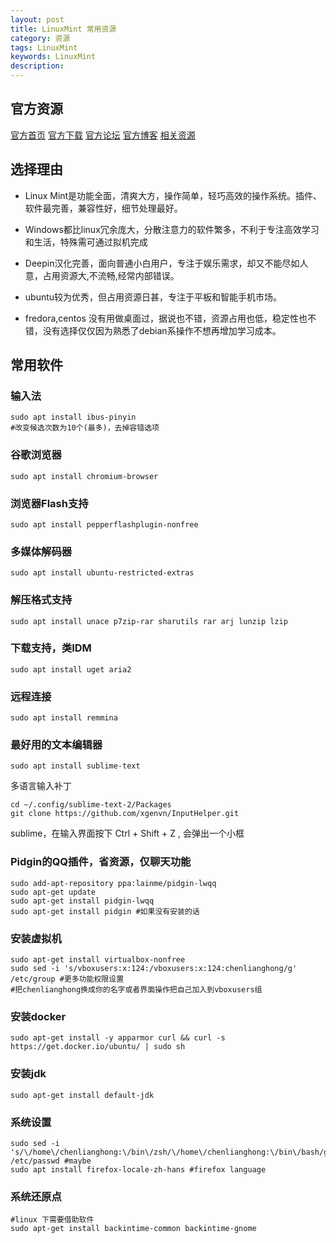 ```yaml
---
layout: post
title: LinuxMint 常用资源
category: 资源
tags: LinuxMint
keywords: LinuxMint
description: 
---
```


## 官方资源

  [官方首页](http://linuxmint.com) [官方下载](http://www.linuxmint.com/download.php) [官方论坛](http://forums.linuxmint.com) [官方博客](http://blog.linuxmint.com) [相关资源](http://www.mintos.org)

## 选择理由

- Linux Mint是功能全面，清爽大方，操作简单，轻巧高效的操作系统。插件、软件最完善，兼容性好，细节处理最好。

- Windows都比linux冗余庞大，分散注意力的软件繁多，不利于专注高效学习和生活，特殊需可通过拟机完成

- Deepin汉化完善，面向普通小白用户，专注于娱乐需求，却又不能尽如人意，占用资源大,不流畅,经常内部错误。

- ubuntu较为优秀，但占用资源日甚，专注于平板和智能手机市场。

- fredora,centos 没有用做桌面过，据说也不错，资源占用也低，稳定性也不错，没有选择仅仅因为熟悉了debian系操作不想再增加学习成本。

## 常用软件

### 输入法

    sudo apt install ibus-pinyin
    #改变候选次数为10个(最多)，去掉容错选项
    
### 谷歌浏览器
    
    sudo apt install chromium-browser
    
### 浏览器Flash支持

    sudo apt install pepperflashplugin-nonfree
  
### 多媒体解码器

    sudo apt install ubuntu-restricted-extras

### 解压格式支持

    sudo apt install unace p7zip-rar sharutils rar arj lunzip lzip
    
### 下载支持，类IDM

    sudo apt install uget aria2

### 远程连接

    sudo apt install remmina
  
### 最好用的文本编辑器

    sudo apt install sublime-text 

  多语言输入补丁
    
    cd ~/.config/sublime-text-2/Packages
    git clone https://github.com/xgenvn/InputHelper.git
  
  sublime，在输入界面按下 Ctrl + Shift + Z , 会弹出一个小框

### Pidgin的QQ插件，省资源，仅聊天功能

    sudo add-apt-repository ppa:lainme/pidgin-lwqq
    sudo apt-get update
    sudo apt-get install pidgin-lwqq
    sudo apt-get install pidgin #如果没有安装的话
    
### 安装虚拟机

    sudo apt-get install virtualbox-nonfree
    sudo sed -i 's/vboxusers:x:124:/vboxusers:x:124:chenlianghong/g' /etc/group #更多功能权限设置
    #把chenlianghong换成你的名字或者界面操作把自己加入到vboxusers组
    
### 安装docker

    sudo apt-get install -y apparmor curl && curl -s https://get.docker.io/ubuntu/ | sudo sh
    
### 安装jdk

    sudo apt-get install default-jdk
    
### 系统设置

    sudo sed -i 's/\/home\/chenlianghong:\/bin\/zsh/\/home\/chenlianghong:\/bin\/bash/g' /etc/passwd #maybe
    sudo apt install firefox-locale-zh-hans #firefox language
    
### 系统还原点

    #linux 下需要借助软件
    sudo apt-get install backintime-common backintime-gnome
